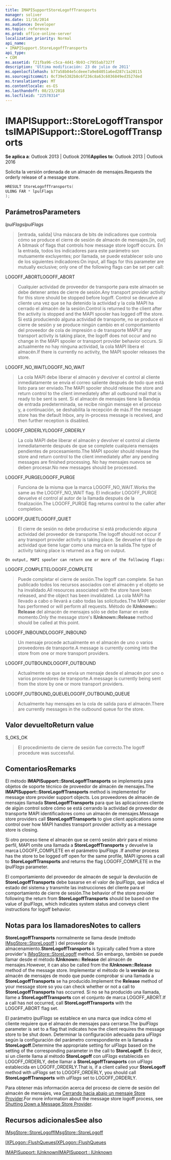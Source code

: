 ```yaml
---
title: IMAPISupportStoreLogoffTransports
manager: soliver
ms.date: 11/16/2014
ms.audience: Developer
ms.topic: reference
ms.prod: office-online-server
localization_priority: Normal
api_name:
- IMAPISupport.StoreLogoffTransports
api_type:
- COM
ms.assetid: f21fba96-c5ca-4d41-9b93-c7955ab7327f
description: 'Última modificación: 23 de julio de 2011'
ms.openlocfilehash: b77a58b04e5cdeee7a9e84051a6ed287c1a20115
ms.sourcegitcommit: 0cf39e5382b8c6f236c8a63c6036849ed3527ded
ms.translationtype: MT
ms.contentlocale: es-ES
ms.lasthandoff: 08/23/2018
ms.locfileid: "22578314"
---
```

# <a name="imapisupportstorelogofftransports"></a><span data-ttu-id="9cbbb-103">IMAPISupport::StoreLogoffTransports</span><span class="sxs-lookup"><span data-stu-id="9cbbb-103">IMAPISupport::StoreLogoffTransports</span></span>

  
  
<span data-ttu-id="9cbbb-104">**Se aplica a**: Outlook 2013 | Outlook 2016</span><span class="sxs-lookup"><span data-stu-id="9cbbb-104">**Applies to**: Outlook 2013 | Outlook 2016</span></span> 
  
<span data-ttu-id="9cbbb-105">Solicita la versión ordenada de un almacén de mensajes.</span><span class="sxs-lookup"><span data-stu-id="9cbbb-105">Requests the orderly release of a message store.</span></span>
  
```cpp
HRESULT StoreLogoffTransports(
ULONG FAR * lpulFlags
);
```

## <a name="parameters"></a><span data-ttu-id="9cbbb-106">Parámetros</span><span class="sxs-lookup"><span data-stu-id="9cbbb-106">Parameters</span></span>

 <span data-ttu-id="9cbbb-107">_lpulFlags_</span><span class="sxs-lookup"><span data-stu-id="9cbbb-107">_lpulFlags_</span></span>
  
> <span data-ttu-id="9cbbb-108">[entrada, salida] Una máscara de bits de indicadores que controla cómo se produce el cierre de sesión de almacén de mensajes.</span><span class="sxs-lookup"><span data-stu-id="9cbbb-108">[in, out] A bitmask of flags that controls how message store logoff occurs.</span></span> <span data-ttu-id="9cbbb-109">En la entrada, todos los indicadores para este parámetro son mutuamente excluyentes; por llamada, se puede establecer solo uno de los siguientes indicadores:</span><span class="sxs-lookup"><span data-stu-id="9cbbb-109">On input, all flags for this parameter are mutually exclusive; only one of the following flags can be set per call:</span></span>
    
<span data-ttu-id="9cbbb-110">LOGOFF_ABORT</span><span class="sxs-lookup"><span data-stu-id="9cbbb-110">LOGOFF_ABORT</span></span> 
  
> <span data-ttu-id="9cbbb-111">Cualquier actividad de proveedor de transporte para este almacén se debe detener antes de cierre de sesión.</span><span class="sxs-lookup"><span data-stu-id="9cbbb-111">Any transport provider activity for this store should be stopped before logoff.</span></span> <span data-ttu-id="9cbbb-112">Control se devuelve al cliente una vez que se ha detenido la actividad y la cola MAPI ha cerrado el almacén de la sesión.</span><span class="sxs-lookup"><span data-stu-id="9cbbb-112">Control is returned to the client after the activity is stopped and the MAPI spooler has logged off the store.</span></span> <span data-ttu-id="9cbbb-113">Si está produciendo alguna actividad de transporte, no se produce el cierre de sesión y se produce ningún cambio en el comportamiento del proveedor de cola de impresión o de transporte MAPI.</span><span class="sxs-lookup"><span data-stu-id="9cbbb-113">If any transport activity is taking place, the logoff does not occur and no change in the MAPI spooler or transport provider behavior occurs.</span></span> <span data-ttu-id="9cbbb-114">Si actualmente no hay ninguna actividad, la cola MAPI libera el almacén.</span><span class="sxs-lookup"><span data-stu-id="9cbbb-114">If there is currently no activity, the MAPI spooler releases the store.</span></span> 
    
<span data-ttu-id="9cbbb-115">LOGOFF_NO_WAIT</span><span class="sxs-lookup"><span data-stu-id="9cbbb-115">LOGOFF_NO_WAIT</span></span> 
  
> <span data-ttu-id="9cbbb-116">La cola MAPI debe liberar el almacén y devolver el control al cliente inmediatamente se envía el correo saliente después de todo que está listo para ser enviado.</span><span class="sxs-lookup"><span data-stu-id="9cbbb-116">The MAPI spooler should release the store and return control to the client immediately after all outbound mail that is ready to be sent is sent.</span></span> <span data-ttu-id="9cbbb-117">Si el almacén de mensajes tiene la Bandeja de entrada predeterminada, se recibe ningún mensaje en el proceso y, a continuación, se deshabilita la recepción de más.</span><span class="sxs-lookup"><span data-stu-id="9cbbb-117">If the message store has the default Inbox, any in-process message is received, and then further reception is disabled.</span></span> 
    
<span data-ttu-id="9cbbb-118">LOGOFF_ORDERLY</span><span class="sxs-lookup"><span data-stu-id="9cbbb-118">LOGOFF_ORDERLY</span></span> 
  
> <span data-ttu-id="9cbbb-119">La cola MAPI debe liberar el almacén y devolver el control al cliente inmediatamente después de que se complete cualquiera mensajes pendientes de procesamiento.</span><span class="sxs-lookup"><span data-stu-id="9cbbb-119">The MAPI spooler should release the store and return control to the client immediately after any pending messages are finished processing.</span></span> <span data-ttu-id="9cbbb-120">No hay mensajes nuevos se deben procesar.</span><span class="sxs-lookup"><span data-stu-id="9cbbb-120">No new messages should be processed.</span></span> 
    
<span data-ttu-id="9cbbb-121">LOGOFF_PURGE</span><span class="sxs-lookup"><span data-stu-id="9cbbb-121">LOGOFF_PURGE</span></span> 
  
> <span data-ttu-id="9cbbb-122">Funciona de la misma que la marca LOGOFF_NO_WAIT.</span><span class="sxs-lookup"><span data-stu-id="9cbbb-122">Works the same as the LOGOFF_NO_WAIT flag.</span></span> <span data-ttu-id="9cbbb-123">El indicador LOGOFF_PURGE devuelve el control al autor de la llamada después de la finalización.</span><span class="sxs-lookup"><span data-stu-id="9cbbb-123">The LOGOFF_PURGE flag returns control to the caller after completion.</span></span> 
    
<span data-ttu-id="9cbbb-124">LOGOFF_QUIET</span><span class="sxs-lookup"><span data-stu-id="9cbbb-124">LOGOFF_QUIET</span></span> 
  
> <span data-ttu-id="9cbbb-125">El cierre de sesión no debe producirse si está produciendo alguna actividad del proveedor de transporte.</span><span class="sxs-lookup"><span data-stu-id="9cbbb-125">The logoff should not occur if any transport provider activity is taking place.</span></span> <span data-ttu-id="9cbbb-126">Se devuelve el tipo de actividad que tiene lugar como una marca en la salida.</span><span class="sxs-lookup"><span data-stu-id="9cbbb-126">The type of activity taking place is returned as a flag on output.</span></span>
    
    On output, MAPI spooler can return one or more of the following flags:
    
<span data-ttu-id="9cbbb-127">LOGOFF_COMPLETE</span><span class="sxs-lookup"><span data-stu-id="9cbbb-127">LOGOFF_COMPLETE</span></span> 
  
> <span data-ttu-id="9cbbb-128">Puede completar el cierre de sesión.</span><span class="sxs-lookup"><span data-stu-id="9cbbb-128">The logoff can complete.</span></span> <span data-ttu-id="9cbbb-129">Se han publicado todos los recursos asociados con el almacén y el objeto se ha invalidado.</span><span class="sxs-lookup"><span data-stu-id="9cbbb-129">All resources associated with the store have been released, and the object has been invalidated.</span></span> <span data-ttu-id="9cbbb-130">La cola MAPI ha llevado a cabo o llevará a cabo todas las solicitudes.</span><span class="sxs-lookup"><span data-stu-id="9cbbb-130">The MAPI spooler has performed or will perform all requests.</span></span> <span data-ttu-id="9cbbb-131">Método de **IUnknown:: Release** del almacén de mensajes sólo se debe llamar en este momento.</span><span class="sxs-lookup"><span data-stu-id="9cbbb-131">Only the message store's **IUnknown::Release** method should be called at this point.</span></span> 
    
<span data-ttu-id="9cbbb-132">LOGOFF_INBOUND</span><span class="sxs-lookup"><span data-stu-id="9cbbb-132">LOGOFF_INBOUND</span></span> 
  
> <span data-ttu-id="9cbbb-133">Un mensaje procede actualmente en el almacén de uno o varios proveedores de transporte.</span><span class="sxs-lookup"><span data-stu-id="9cbbb-133">A message is currently coming into the store from one or more transport providers.</span></span> 
    
<span data-ttu-id="9cbbb-134">LOGOFF_OUTBOUND</span><span class="sxs-lookup"><span data-stu-id="9cbbb-134">LOGOFF_OUTBOUND</span></span> 
  
> <span data-ttu-id="9cbbb-135">Actualmente se que se envía un mensaje desde el almacén por uno o varios proveedores de transporte.</span><span class="sxs-lookup"><span data-stu-id="9cbbb-135">A message is currently being sent from the store by one or more transport providers.</span></span> 
    
<span data-ttu-id="9cbbb-136">LOGOFF_OUTBOUND_QUEUE</span><span class="sxs-lookup"><span data-stu-id="9cbbb-136">LOGOFF_OUTBOUND_QUEUE</span></span> 
  
> <span data-ttu-id="9cbbb-137">Actualmente hay mensajes en la cola de salida para el almacén.</span><span class="sxs-lookup"><span data-stu-id="9cbbb-137">There are currently messages in the outbound queue for the store.</span></span>
    
## <a name="return-value"></a><span data-ttu-id="9cbbb-138">Valor devuelto</span><span class="sxs-lookup"><span data-stu-id="9cbbb-138">Return value</span></span>

<span data-ttu-id="9cbbb-139">S_OK</span><span class="sxs-lookup"><span data-stu-id="9cbbb-139">S_OK</span></span> 
  
> <span data-ttu-id="9cbbb-140">El procedimiento de cierre de sesión fue correcto.</span><span class="sxs-lookup"><span data-stu-id="9cbbb-140">The logoff procedure was successful.</span></span>
    
## <a name="remarks"></a><span data-ttu-id="9cbbb-141">Comentarios</span><span class="sxs-lookup"><span data-stu-id="9cbbb-141">Remarks</span></span>

<span data-ttu-id="9cbbb-142">El método **IMAPISupport::StoreLogoffTransports** se implementa para objetos de soporte técnico de proveedor de almacén de mensajes.</span><span class="sxs-lookup"><span data-stu-id="9cbbb-142">The **IMAPISupport::StoreLogoffTransports** method is implemented for message store provider support objects.</span></span> <span data-ttu-id="9cbbb-143">Los proveedores de almacén de mensajes llamada **StoreLogoffTransports** para que las aplicaciones cliente de algún control sobre cómo se está cerrando la actividad de proveedor de transporte MAPI identificadores como un almacén de mensajes.</span><span class="sxs-lookup"><span data-stu-id="9cbbb-143">Message store providers call **StoreLogoffTransports** to give client applications some control over how MAPI handles transport provider activity as a message store is closing.</span></span> 
  
<span data-ttu-id="9cbbb-144">Si otro proceso tiene el almacén que se cerró sesión abrir para el mismo perfil, MAPI omite una llamada a **StoreLogoffTransports** y devuelve la marca LOGOFF_COMPLETE en el parámetro _lpulFlags_ .</span><span class="sxs-lookup"><span data-stu-id="9cbbb-144">If another process has the store to be logged off open for the same profile, MAPI ignores a call to **StoreLogoffTransports** and returns the flag LOGOFF_COMPLETE in the  _lpulFlags_ parameter.</span></span> 
  
<span data-ttu-id="9cbbb-145">El comportamiento del proveedor de almacén de seguir la devolución de **StoreLogoffTransports** debe basarse en el valor de _lpulFlags_, que indica el estado del sistema y transmite las instrucciones del cliente para el comportamiento de cierre de sesión.</span><span class="sxs-lookup"><span data-stu-id="9cbbb-145">The behavior of the store provider following the return from **StoreLogoffTransports** should be based on the value of  _lpulFlags_, which indicates system status and conveys client instructions for logoff behavior.</span></span> 
  
## <a name="notes-to-callers"></a><span data-ttu-id="9cbbb-146">Notas para los llamadores</span><span class="sxs-lookup"><span data-stu-id="9cbbb-146">Notes to callers</span></span>

 <span data-ttu-id="9cbbb-147">**StoreLogoffTransports** normalmente se llama desde (método [IMsgStore::StoreLogoff](imsgstore-storelogoff.md) ) del proveedor de almacenamiento.</span><span class="sxs-lookup"><span data-stu-id="9cbbb-147">**StoreLogoffTransports** is typically called from a store provider's [IMsgStore::StoreLogoff](imsgstore-storelogoff.md) method.</span></span> <span data-ttu-id="9cbbb-148">Sin embargo, también se puede llamar desde el método **IUnknown:: Release** del almacén de mensajes.</span><span class="sxs-lookup"><span data-stu-id="9cbbb-148">However, it can also be called from the **IUnknown::Release** method of the message store.</span></span> <span data-ttu-id="9cbbb-149">Implementar el método de la **versión** de su almacén de mensajes de modo que puede comprobar si una llamada a **StoreLogoffTransports** se ha producido.</span><span class="sxs-lookup"><span data-stu-id="9cbbb-149">Implement the **Release** method of your message store so you can check whether or not a call to **StoreLogoffTransports** has occurred.</span></span> <span data-ttu-id="9cbbb-150">Si no se ha producido una llamada, llame a **StoreLogoffTransports** con el conjunto de marca LOGOFF_ABORT.</span><span class="sxs-lookup"><span data-stu-id="9cbbb-150">If a call has not occurred, call **StoreLogoffTransports** with the LOGOFF_ABORT flag set.</span></span> 
  
<span data-ttu-id="9cbbb-151">El parámetro _lpulFlags_ se establece en una marca que indica cómo el cliente requiere que el almacén de mensajes para cerrarse.</span><span class="sxs-lookup"><span data-stu-id="9cbbb-151">The  _lpulFlags_ parameter is set to a flag that indicates how the client requires the message store to be shut down.</span></span> <span data-ttu-id="9cbbb-152">Determinar la configuración adecuada para _ulFlags_ según la configuración del parámetro correspondiente en la llamada a **StoreLogoff**.</span><span class="sxs-lookup"><span data-stu-id="9cbbb-152">Determine the appropriate setting for  _ulFlags_ based on the setting of the corresponding parameter in the call to **StoreLogoff**.</span></span> <span data-ttu-id="9cbbb-153">Es decir, si un cliente llama al método **StoreLogoff** con _ulFlags_ establecida en LOGOFF_ORDERLY, debe llamar a **StoreLogoffTransports** con _ulFlags_ establecida en LOGOFF_ORDERLY.</span><span class="sxs-lookup"><span data-stu-id="9cbbb-153">That is, if a client called your **StoreLogoff** method with  _ulFlags_ set to LOGOFF_ORDERLY, you should call **StoreLogoffTransports** with  _ulFlags_ set to LOGOFF_ORDERLY.</span></span> 
  
<span data-ttu-id="9cbbb-154">Para obtener más información acerca del proceso de cierre de sesión del almacén de mensajes, vea [Cerrando hacia abajo un mensaje Store Provider](shutting-down-a-message-store-provider.md).</span><span class="sxs-lookup"><span data-stu-id="9cbbb-154">For more information about the message store logoff process, see [Shutting Down a Message Store Provider](shutting-down-a-message-store-provider.md).</span></span>
  
## <a name="see-also"></a><span data-ttu-id="9cbbb-155">Recursos adicionales</span><span class="sxs-lookup"><span data-stu-id="9cbbb-155">See also</span></span>



[<span data-ttu-id="9cbbb-156">IMsgStore::StoreLogoff</span><span class="sxs-lookup"><span data-stu-id="9cbbb-156">IMsgStore::StoreLogoff</span></span>](imsgstore-storelogoff.md)
  
[<span data-ttu-id="9cbbb-157">IXPLogon::FlushQueues</span><span class="sxs-lookup"><span data-stu-id="9cbbb-157">IXPLogon::FlushQueues</span></span>](ixplogon-flushqueues.md)
  
[<span data-ttu-id="9cbbb-158">IMAPISupport: IUnknown</span><span class="sxs-lookup"><span data-stu-id="9cbbb-158">IMAPISupport : IUnknown</span></span>](imapisupportiunknown.md)

